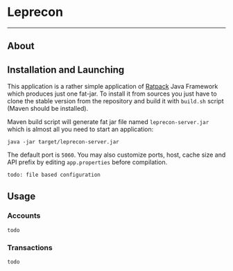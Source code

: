 # Leprecon
---

## About

## Installation and Launching

This application is a rather simple application of [Ratpack](https://ratpack.io/) Java Framework which produces
just one fat-jar. To install it from sources you just have to clone the stable version from the
repository and build it with `build.sh` script (Maven should be installed).

Maven build script will generate fat jar file named `leprecon-server.jar` which is almost all you need to start an application:

    java -jar target/leprecon-server.jar
	
The default port is `5060`. You may also customize ports, host, cache size and API prefix by editing
`app.properties` before compilation.

    todo: file based configuration
 
## Usage

### Accounts

    todo

### Transactions

    todo